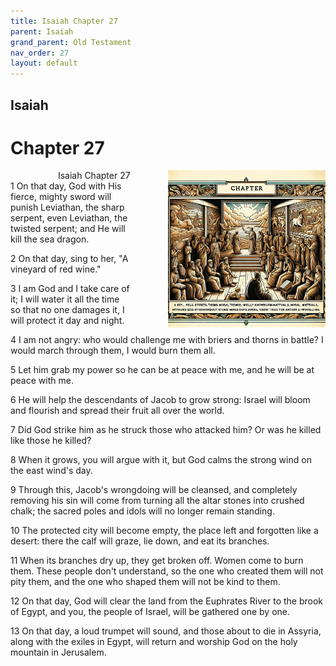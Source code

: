 ```yaml
---
title: Isaiah Chapter 27
parent: Isaiah
grand_parent: Old Testament
nav_order: 27
layout: default
---
```


## Isaiah

# Chapter 27

<div style="clear: both; text-align: right;">
    <img src="/assets/Image/Isaiah/500/27.jpg" alt="Isaiah Chapter 27" class="chapter-image" style="max-width: 50%; height: auto; float: right; margin: 0 0 10px 10px; padding-left: 10%;">
    <figcaption style="font-size: 14px;">Isaiah Chapter 27</figcaption>
</div>
1 On that day, God with His fierce, mighty sword will punish Leviathan, the sharp serpent, even Leviathan, the twisted serpent; and He will kill the sea dragon.

2 On that day, sing to her, "A vineyard of red wine."

3 I am God and I take care of it; I will water it all the time so that no one damages it, I will protect it day and night.

4 I am not angry: who would challenge me with briers and thorns in battle? I would march through them, I would burn them all.

5 Let him grab my power so he can be at peace with me, and he will be at peace with me.

6 He will help the descendants of Jacob to grow strong: Israel will bloom and flourish and spread their fruit all over the world.

7 Did God strike him as he struck those who attacked him? Or was he killed like those he killed?

8 When it grows, you will argue with it, but God calms the strong wind on the east wind's day.

9 Through this, Jacob's wrongdoing will be cleansed, and completely removing his sin will come from turning all the altar stones into crushed chalk; the sacred poles and idols will no longer remain standing.

10 The protected city will become empty, the place left and forgotten like a desert: there the calf will graze, lie down, and eat its branches.

11 When its branches dry up, they get broken off. Women come to burn them. These people don't understand, so the one who created them will not pity them, and the one who shaped them will not be kind to them.

12 On that day, God will clear the land from the Euphrates River to the brook of Egypt, and you, the people of Israel, will be gathered one by one.

13 On that day, a loud trumpet will sound, and those about to die in Assyria, along with the exiles in Egypt, will return and worship God on the holy mountain in Jerusalem.


